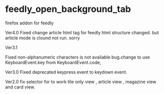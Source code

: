 # feedly_open_background_tab
firefox addon for feedly


Ver4.0
 Fixed  change article html tag for feedly html structure changed. but article mode is clound not run. sorry  

Ver3.1

Fixed  non-alphanumeric characters is not available bug.change to use  KeyboardEvent.key from KeyboardEvent.code,  
 
Ver3.0
 Fixed deprecated keypress event to keydown event. 
 
Ver2.0
 fix selector for to work tile only view , article view , magazine view and card view.

